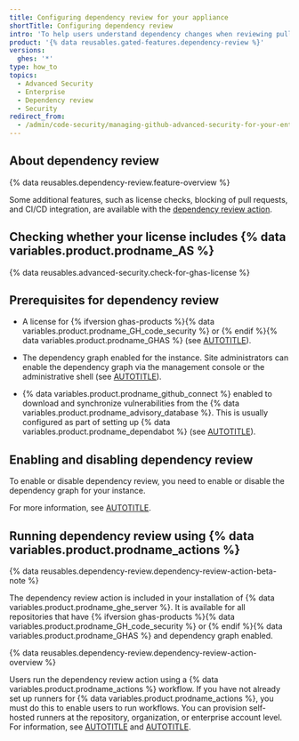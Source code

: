 ```yaml
---
title: Configuring dependency review for your appliance
shortTitle: Configuring dependency review
intro: 'To help users understand dependency changes when reviewing pull requests, you can enable, configure, and disable dependency review for {% data variables.product.prodname_ghe_server %}.'
product: '{% data reusables.gated-features.dependency-review %}'
versions:
  ghes: '*'
type: how_to
topics:
  - Advanced Security
  - Enterprise
  - Dependency review
  - Security
redirect_from:
  - /admin/code-security/managing-github-advanced-security-for-your-enterprise/configuring-dependency-review-for-your-appliance
---
```


## About dependency review

{% data reusables.dependency-review.feature-overview %}

Some additional features, such as license checks, blocking of pull requests, and CI/CD integration, are available with the [dependency review action](https://github.com/actions/dependency-review-action).

## Checking whether your license includes {% data variables.product.prodname_AS %}

{% data reusables.advanced-security.check-for-ghas-license %}

## Prerequisites for dependency review

* A license for {% ifversion ghas-products %}{% data variables.product.prodname_GH_code_security %} or {% endif %}{% data variables.product.prodname_GHAS %} (see [AUTOTITLE](/billing/managing-billing-for-your-products/managing-billing-for-github-advanced-security/about-billing-for-github-advanced-security)).

* The dependency graph enabled for the instance. Site administrators can enable the dependency graph via the management console or the administrative shell (see [AUTOTITLE](/admin/code-security/managing-supply-chain-security-for-your-enterprise/enabling-the-dependency-graph-for-your-enterprise)).

* {% data variables.product.prodname_github_connect %} enabled to download and synchronize vulnerabilities from the {% data variables.product.prodname_advisory_database %}. This is usually configured as part of setting up {% data variables.product.prodname_dependabot %} (see [AUTOTITLE](/admin/configuration/configuring-github-connect/enabling-dependabot-for-your-enterprise)).

## Enabling and disabling dependency review

To enable or disable dependency review, you need to enable or disable the dependency graph for your instance.

For more information, see [AUTOTITLE](/admin/code-security/managing-supply-chain-security-for-your-enterprise/enabling-the-dependency-graph-for-your-enterprise).

## Running dependency review using {% data variables.product.prodname_actions %}

{% data reusables.dependency-review.dependency-review-action-beta-note %}

The dependency review action is included in your installation of {% data variables.product.prodname_ghe_server %}. It is available for all repositories that have {% ifversion ghas-products %}{% data variables.product.prodname_GH_code_security %} or {% endif %}{% data variables.product.prodname_GHAS %} and dependency graph enabled.

{% data reusables.dependency-review.dependency-review-action-overview %}

Users run the dependency review action using a {% data variables.product.prodname_actions %} workflow. If you have not already set up runners for {% data variables.product.prodname_actions %}, you must do this to enable users to run workflows. You can provision self-hosted runners at the repository, organization, or enterprise account level. For information, see [AUTOTITLE](/actions/hosting-your-own-runners/managing-self-hosted-runners/about-self-hosted-runners) and [AUTOTITLE](/actions/hosting-your-own-runners/managing-self-hosted-runners/adding-self-hosted-runners).
